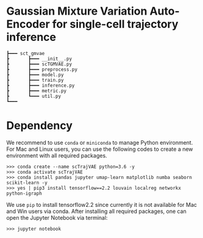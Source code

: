 # Gaussian Mixture Variation Auto-Encoder for single-cell trajectory inference


```
┣━━━ sct_gmvae
┣		┣━━━ __init__.py
┣		┣━━━ scTGMVAE.py
┣		┣━━━ preprocess.py
┣		┣━━━ model.py
┣		┣━━━ train.py	
┣		┣━━━ inference.py
┣		┣━━━ metric.py
┣		┗━━━ util.py	
┗━━━ 
```


# Dependency

We recommend to use `conda` or `miniconda` to manage Python environment. For Mac and Linux users, you can use the following codes to create a new environment with all required packages.

```
>>> conda create --name scTrajVAE python=3.6 -y
>>> conda activate scTrajVAE
>>> conda install pandas jupyter umap-learn matplotlib numba seaborn scikit-learn -y
>>> yes | pip3 install tensorflow==2.2 louvain localreg networkx python-igraph
```

We use `pip` to install tensorflow2.2 since currently it is not available for Mac and Win users via conda. After installing all required packages, one can open the Jupyter Notebook via terminal:

```
>>> jupyter notebook
```


